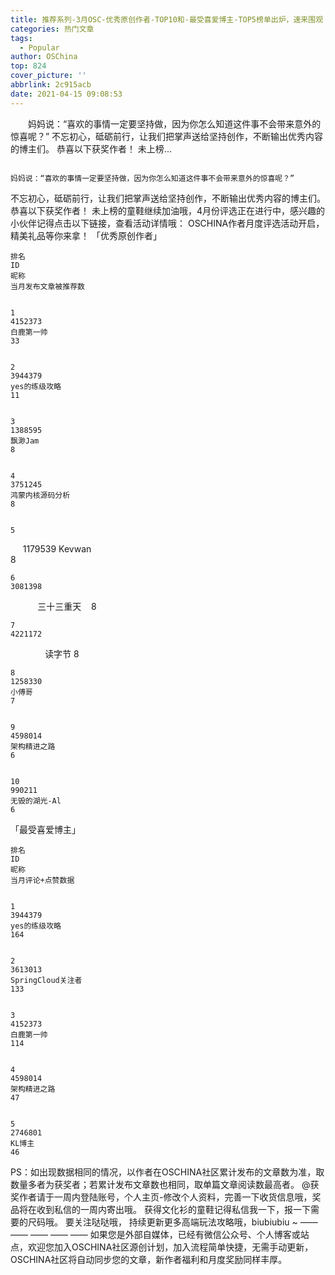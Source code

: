 ```yaml
---
title: 推荐系列-3月OSC-优秀原创作者-TOP10和-最受喜爱博主-TOP5榜单出炉，速来围观！
categories: 热门文章
tags:
  - Popular
author: OSChina
top: 824
cover_picture: ''
abbrlink: 2c915acb
date: 2021-04-15 09:08:53
---
```


&emsp;&emsp;妈妈说：“喜欢的事情一定要坚持做，因为你怎么知道这件事不会带来意外的惊喜呢？” 不忘初心，砥砺前行，让我们把掌声送给坚持创作，不断输出优秀内容的博主们。 恭喜以下获奖作者！ 未上榜...
<!-- more -->

                                                                                                                                                                                        妈妈说：“喜欢的事情一定要坚持做，因为你怎么知道这件事不会带来意外的惊喜呢？” 
不忘初心，砥砺前行，让我们把掌声送给坚持创作，不断输出优秀内容的博主们。 
恭喜以下获奖作者！ 
未上榜的童鞋继续加油哦，4月份评选正在进行中，感兴趣的小伙伴记得点击以下链接，查看活动详情哦： 
OSCHINA作者月度评选活动开启，精美礼品等你来拿！ 
「优秀原创作者」 
 
  
   
    排名  
    ID  
    昵称  
    当月发布文章被推荐数  
   
   
    1  
    4152373  
    白鹿第一帅  
    33  
   
   
    2  
    3944379  
    yes的练级攻略  
    11  
   
   
    3  
    1388595  
    飘渺Jam  
    8  
   
   
    4  
    3751245  
    鸿蒙内核源码分析  
    8  
   
   
    5  
        1179539 
    Kevwan   
    8  
   
   
    6  
    3081398  
              三十三重天    
    8  
   
   
    7  
    4221172  
                 读字节 
    8  
   
   
    8  
    1258330  
    小傅哥  
    7  
   
   
    9  
    4598014  
    架构精进之路  
    6  
   
   
    10  
    990211   
    无毁的湖光-Al  
    6  
   
  
 
「最受喜爱博主」 
 
  
   
    排名  
    ID  
    昵称  
    当月评论+点赞数据  
   
   
    1  
    3944379  
    yes的练级攻略  
    164  
   
   
    2  
    3613013  
    SpringCloud关注者  
    133  
   
   
    3  
    4152373  
    白鹿第一帅  
    114  
   
   
    4  
    4598014  
    架构精进之路  
    47  
   
   
    5  
    2746801  
    KL博主  
    46  
   
  
 
PS：如出现数据相同的情况，以作者在OSCHINA社区累计发布的文章数为准，取数量多者为获奖者；若累计发布文章数也相同，取单篇文章阅读数最高者。 
@获奖作者请于一周内登陆账号，个人主页-修改个人资料，完善一下收货信息哦，奖品将在收到私信的一周内寄出哦。 
获得文化衫的童鞋记得私信我一下，报一下需要的尺码哦。 
要关注哒哒哦， 持续更新更多高端玩法攻略哦，biubiubiu ~ 
—— —— —— —— —— 
如果您是外部自媒体，已经有微信公众号、个人博客或站点，欢迎您加入OSCHINA社区源创计划，加入流程简单快捷，无需手动更新，OSCHINA社区将自动同步您的文章，新作者福利和月度奖励同样丰厚。
                                        